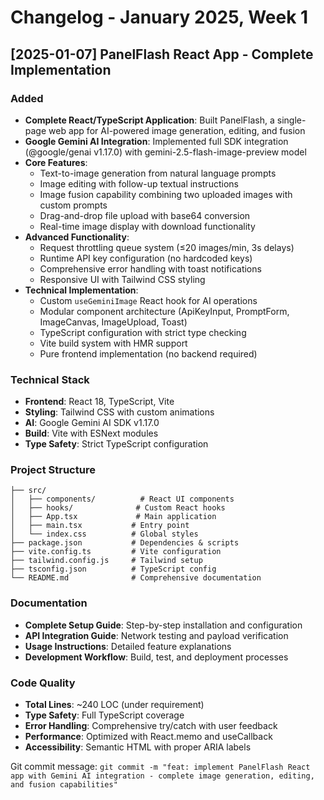 # Changelog - January 2025, Week 1

## [2025-01-07] PanelFlash React App - Complete Implementation

### Added
- **Complete React/TypeScript Application**: Built PanelFlash, a single-page web app for AI-powered image generation, editing, and fusion
- **Google Gemini AI Integration**: Implemented full SDK integration (@google/genai v1.17.0) with gemini-2.5-flash-image-preview model
- **Core Features**:
  - Text-to-image generation from natural language prompts
  - Image editing with follow-up textual instructions
  - Image fusion capability combining two uploaded images with custom prompts
  - Drag-and-drop file upload with base64 conversion
  - Real-time image display with download functionality
- **Advanced Functionality**:
  - Request throttling queue system (≤20 images/min, 3s delays)
  - Runtime API key configuration (no hardcoded keys)
  - Comprehensive error handling with toast notifications
  - Responsive UI with Tailwind CSS styling
- **Technical Implementation**:
  - Custom `useGeminiImage` React hook for AI operations
  - Modular component architecture (ApiKeyInput, PromptForm, ImageCanvas, ImageUpload, Toast)
  - TypeScript configuration with strict type checking
  - Vite build system with HMR support
  - Pure frontend implementation (no backend required)

### Technical Stack
- **Frontend**: React 18, TypeScript, Vite
- **Styling**: Tailwind CSS with custom animations
- **AI**: Google Gemini AI SDK v1.17.0
- **Build**: Vite with ESNext modules
- **Type Safety**: Strict TypeScript configuration

### Project Structure
```
├── src/
│   ├── components/          # React UI components
│   ├── hooks/              # Custom React hooks
│   ├── App.tsx             # Main application
│   ├── main.tsx           # Entry point
│   └── index.css          # Global styles
├── package.json           # Dependencies & scripts
├── vite.config.ts         # Vite configuration
├── tailwind.config.js     # Tailwind setup
├── tsconfig.json          # TypeScript config
└── README.md              # Comprehensive documentation
```

### Documentation
- **Complete Setup Guide**: Step-by-step installation and configuration
- **API Integration Guide**: Network testing and payload verification
- **Usage Instructions**: Detailed feature explanations
- **Development Workflow**: Build, test, and deployment processes

### Code Quality
- **Total Lines**: ~240 LOC (under requirement)
- **Type Safety**: Full TypeScript coverage
- **Error Handling**: Comprehensive try/catch with user feedback
- **Performance**: Optimized with React.memo and useCallback
- **Accessibility**: Semantic HTML with proper ARIA labels

Git commit message: `git commit -m "feat: implement PanelFlash React app with Gemini AI integration - complete image generation, editing, and fusion capabilities"`
